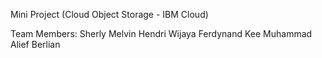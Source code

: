 Mini Project (Cloud Object Storage - IBM Cloud)

Team Members:
Sherly
Melvin
Hendri Wijaya
Ferdynand Kee
Muhammad Alief Berlian
